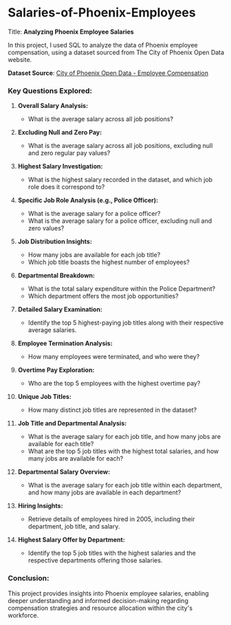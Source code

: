 # Salaries-of-Phoenix-Employees

Title: **Analyzing Phoenix Employee Salaries**

In this project, I used SQL to analyze the data of Phoenix employee compensation, using a dataset sourced from The City of Phoenix Open Data website.

**Dataset Source**: [City of Phoenix Open Data - Employee Compensation](https://www.phoenixopendata.com/dataset/employee-compensation/resource/45ba7217-c1cf-4859-a40f-2c7f3220f5ba)

### Key Questions Explored:

1. **Overall Salary Analysis:**
   - What is the average salary across all job positions?

2. **Excluding Null and Zero Pay:**
   - What is the average salary across all job positions, excluding null and zero regular pay values?

3. **Highest Salary Investigation:**
   - What is the highest salary recorded in the dataset, and which job role does it correspond to?

4. **Specific Job Role Analysis (e.g., Police Officer):**
   - What is the average salary for a police officer?
   - What is the average salary for a police officer, excluding null and zero values?

5. **Job Distribution Insights:**
   - How many jobs are available for each job title?
   - Which job title boasts the highest number of employees?

6. **Departmental Breakdown:**
   - What is the total salary expenditure within the Police Department?
   - Which department offers the most job opportunities?

7. **Detailed Salary Examination:**
   - Identify the top 5 highest-paying job titles along with their respective average salaries.

8. **Employee Termination Analysis:**
   - How many employees were terminated, and who were they?

9. **Overtime Pay Exploration:**
   - Who are the top 5 employees with the highest overtime pay?

10. **Unique Job Titles:**
    - How many distinct job titles are represented in the dataset?

11. **Job Title and Departmental Analysis:**
    - What is the average salary for each job title, and how many jobs are available for each title?
    - What are the top 5 job titles with the highest total salaries, and how many jobs are available for each?

12. **Departmental Salary Overview:**
    - What is the average salary for each job title within each department, and how many jobs are available in each department?

13. **Hiring Insights:**
    - Retrieve details of employees hired in 2005, including their department, job title, and salary.

14. **Highest Salary Offer by Department:**
    - Identify the top 5 job titles with the highest salaries and the respective departments offering those salaries.

### Conclusion:
This project provides insights into Phoenix employee salaries, enabling deeper understanding and informed decision-making regarding compensation strategies and resource allocation within the city's workforce.

